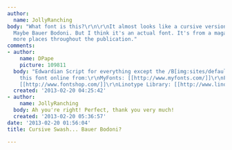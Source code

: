 ```yaml
---
author:
  name: JollyRanching
body: "What font is this?\r\n\r\nIt almost looks like a cursive version of a Bodoni....
  Maybe Bauer Bodoni. But I think it's an actual font. It's from a magazine and used
  more places throughout the publication."
comments:
- author:
    name: DPape
    picture: 109811
  body: "Edwardian Script for everything except the /B[img:sites/default/files/old-images/beaut1_6499.jpg]\t\r\n\r\n\"Buy
    this font online from:\r\nMyFonts: [[http://www.myfonts.com/]]\r\nFonts.com: [[http://www.fonts.com/]]\r\nFontShop:
    [[http://www.fontshop.com/]]\r\nLinotype Library: [[http://www.linotype.com/]]\""
  created: '2013-02-20 04:25:42'
- author:
    name: JollyRanching
  body: Ah you're right! Perfect, thank you very much!
  created: '2013-02-20 05:36:57'
date: '2013-02-20 01:56:04'
title: Cursive Swash... Bauer Bodoni?

---
```

